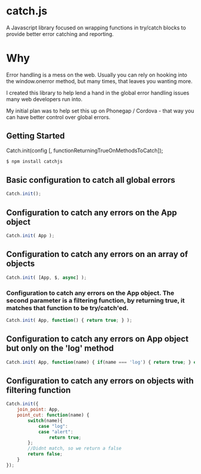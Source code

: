 catch.js
=======

A Javascript library focused on wrapping functions in try/catch blocks to provide better error catching and reporting.

# Why

Error handling is a mess on the web. Usually you can rely on hooking into the window.onerror method, but many times, that leaves you wanting more.

I created this library to help lend a hand in the global error handling issues many web developers run into. 

My initial plan was to help set this up on Phonegap / Cordova - that way you can have better control over global errors.

## Getting Started

Catch.init(config [, functionReturningTrueOnMethodsToCatch]);

```bash
$ npm install catchjs
```

## Basic configuration to catch all global errors

```js
Catch.init();
```

## Configuration to catch any errors on the App object

```js
Catch.init( App );
```

## Configuration to catch any errors on an array of objects

```js
Catch.init( [App, $, async] );
```

### Configuration to catch any errors on the App object. The second parameter is a filtering function, by returning true, it matches that function to be try/catch'ed.

```js
Catch.init( App, function() { return true; } );
```

## Configuration to catch any errors on App object but only on the 'log' method

```js
Catch.init( App, function(name) { if(name === 'log') { return true; } else { return false; } } );
```

## Configuration to catch any errors on objects with filtering function

```js
Catch.init({
	join_point: App,
	point_cut: function(name) {
		switch(name){
			case "log":
			case "alert":
				return true;
		};
		//Didnt match, so we return a false
		return false;
	}
});
```